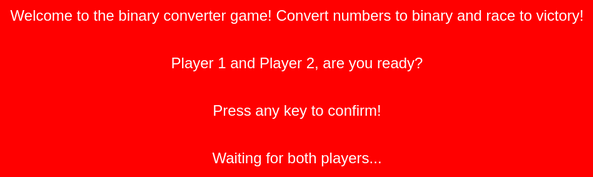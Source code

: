 ```yaml
---
layout: page
title: Binary Converter Game 
search_exclude: true
permalink: /trialsCompetition/
---
```


<head>
    <meta charset="UTF-8">
    <meta name="viewport" content="width=device-width, initial-scale=1.0">
    <style>
        body {
            background: linear-gradient(135deg,rgb(255, 68, 68),rgb(255, 0, 0),rgb(181, 0, 0));
            font-family: Arial, sans-serif;
            text-align: center;
            padding: 20px;
        }
        #gameBoard {
            width: 600px;
            height: 200px;
            border: 3px solid #333;
            margin: 20px auto;
            position: relative;
            background-color: white;
        }
        .player {
            width: 30px;
            height: 30px;
            border-radius: 50%;
            position: absolute;
        }
        #player1 { background-color: red; left: 20px; top: 60%; transform: translateY(-50%); }
        #player2 { background-color: blue; left: 20px; top: 40%; transform: translateY(-50%); }
        #readyPopup {
            position: fixed;
            top: 0;
            left: 0;
            width: 100%;
            height: 100%;
            background-color: red;
            color: white;
            display: flex;
            justify-content: center;
            align-items: center;
            flex-direction: column;
            font-size: 24px;
            z-index: 999;
        }
    </style>
</head>
<body>
    <h3>Convert Decimal Number to Binary:</h3>
    <div id="readyPopup">
        <p>Welcome to the binary converter game! Convert numbers to binary and race to victory!</p>
        <p>Player 1 and Player 2, are you ready?</p>
        <p>Press any key to confirm!</p>
        <p id="readyStatus">Waiting for both players...</p>
    </div>
    <h2 id="question">Loading question...</h2>
    <input type="text" id="answer" placeholder="Enter your answer">
    <button onclick="submitAnswer()">Submit</button>
    <div id="gameBoard">
        <div id="player1" class="player"></div>
        <div id="player2" class="player"></div>
    </div>
    <h3 id="turnInfo">Player 1's Turn</h3>
    <script type="module">
        import { pythonURI } from '../assets/js/api/config.js';
        let player1Pos = 20, player2Pos = 20, currentPlayer = 1, currentQuestionIndex = 0, questions = [];
        const player1 = document.getElementById("player1");
        const player2 = document.getElementById("player2");
        let player1Ready = false, player2Ready = false;
  function checkReady() {
            if (player1Ready && player2Ready) {
                document.getElementById("readyPopup").style.display = "none";
                fetchQuestions();
            }
        }
 window.addEventListener("keydown", () => {
            if (!player1Ready) {
                player1Ready = true;
                document.getElementById("readyStatus").textContent = "Player 1 is ready. Waiting for Player 2...";
            } else if (!player2Ready) {
                player2Ready = true;
                document.getElementById("readyStatus").textContent = "Both players are ready! Starting game...";
                setTimeout(checkReady, 1000);
            }
        });
 async function fetchQuestions() { 
            try {
                const response = await fetch(`${pythonURI}/api/binary-converter`);
                if (!response.ok) throw new Error("Network response failed");
                const data = await response.json();
                questions = data.map(q => ({ question: q.decimal, answer: q.binary }));
                if (questions.length) updateQuestion();
                else document.getElementById("question").textContent = "No questions available.";
            } catch (error) {
                console.error("Error fetching questions:", error);
                document.getElementById("question").textContent = "Server error, try again later.";
            }
        }
 function updateQuestion() {
            document.getElementById("question").textContent = questions[currentQuestionIndex].question;
            document.getElementById("turnInfo").textContent = `Player ${currentPlayer}'s Turn`;
        }
 window.submitAnswer = function () {
            const answer = document.getElementById("answer").value.trim();
            if (answer === questions[currentQuestionIndex].answer) {
                alert(`Correct! Player ${currentPlayer} moves forward.`);
                currentPlayer === 1 ? player1Pos += 30 : player2Pos += 30;
                currentPlayer === 1 ? player1.style.left = player1Pos + "px" : player2.style.left = player2Pos + "px";
            } else {
                alert("Incorrect! Try again.");
            }
            if (player1Pos >= 550 || player2Pos >= 550) {
                alert(`${player1Pos >= 550 ? 'Player 1' : 'Player 2'} wins!`);
                resetGame();
                return;
            }
            currentQuestionIndex = (currentQuestionIndex + 1) % questions.length;
            document.getElementById("answer").value = '';
            currentPlayer = currentPlayer === 1 ? 2 : 1;
            updateQuestion();
        };
function resetGame() {
            player1Pos = 20; player2Pos = 20;
            player1.style.left = player1Pos + "px";
            player2.style.left = player2Pos + "px";
            currentPlayer = 1; currentQuestionIndex = 0;
            updateQuestion();
        }
    </script>
</body>
x